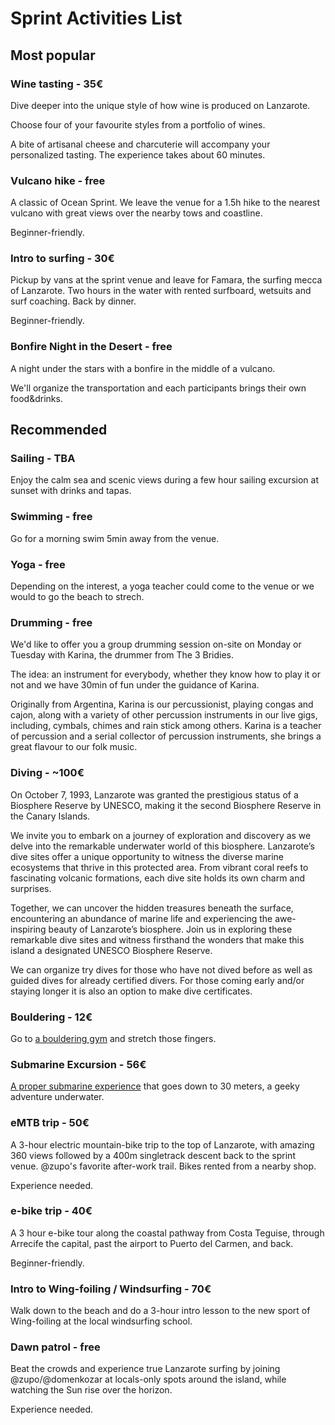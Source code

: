 # Sprint Activities List

## Most popular

### Wine tasting - 35€

Dive deeper into the unique style of how wine is produced on Lanzarote.

Choose four of your favourite styles from a portfolio of wines.

A bite of artisanal cheese and charcuterie will accompany your personalized tasting. The experience takes about 60 minutes.

### Vulcano hike - free

A classic of Ocean Sprint. We leave the venue for a 1.5h hike to the nearest vulcano with great views over the nearby tows and coastline.

Beginner-friendly.

### Intro to surfing - 30€

Pickup by vans at the sprint venue and leave for Famara, the surfing mecca of Lanzarote. Two hours in the water with rented surfboard, wetsuits and surf coaching. Back by dinner.

Beginner-friendly.

### Bonfire Night in the Desert - free

A night under the stars with a bonfire in the middle of a vulcano. 

We'll organize the transportation and each participants brings their own food&drinks.

## Recommended


### Sailing - TBA

Enjoy the calm sea and scenic views during a few hour sailing excursion at sunset
with drinks and tapas.

### Swimming - free

Go for a morning swim 5min away from the venue.

### Yoga - free

Depending on the interest, a yoga teacher could come to the venue or we would to go
the beach to strech.

### Drumming - free

We'd like to offer you a group drumming session on-site on Monday or Tuesday with Karina, the drummer from The 3 Bridies.

The idea: an instrument for everybody, whether they know how to play it or not and we have 30min of fun under the guidance of Karina.

Originally from Argentina, Karina is our percussionist, playing congas and cajon, along with a variety of other percussion instruments in our live gigs, including, cymbals, chimes and rain stick among others. Karina is a teacher of percussion and a serial collector of percussion instruments, she brings a great flavour to our folk music.

### Diving - ~100€

On October 7, 1993, Lanzarote was granted the prestigious status of a Biosphere Reserve by UNESCO, making it the second Biosphere Reserve in the Canary Islands.

We invite you to embark on a journey of exploration and discovery as we delve into the remarkable underwater world of this biosphere. Lanzarote’s dive sites offer a unique opportunity to witness the diverse marine ecosystems that thrive in this protected area. From vibrant coral reefs to fascinating volcanic formations, each dive site holds its own charm and surprises.

Together, we can uncover the hidden treasures beneath the surface, encountering an abundance of marine life and experiencing the awe-inspiring beauty of Lanzarote’s biosphere. Join us in exploring these remarkable dive sites and witness firsthand the wonders that make this island a designated UNESCO Biosphere Reserve.

We can organize try dives for those who have not dived before as well as guided dives for already certified divers. For those coming early and/or staying longer it is also an option to make dive certificates.

### Bouldering - 12€

Go to [a bouldering gym](https://hangonlanzarote.com/) and stretch those fingers.

### Submarine Excursion - 56€

[A proper submarine experience](https://www.submarinesafaris.com/) that goes down to 30 meters, a geeky adventure underwater.

### eMTB trip - 50€

A 3-hour electric mountain-bike trip to the top of Lanzarote, with amazing 360 views followed by a 400m singletrack descent back to the sprint venue. @zupo's favorite after-work trail. Bikes rented from a nearby shop.

Experience needed.

### e-bike trip - 40€

A 3 hour e-bike tour along the coastal pathway from Costa Teguise, through Arrecife the capital, past the airport to Puerto del Carmen, and back.

Beginner-friendly.


### Intro to Wing-foiling / Windsurfing - 70€

Walk down to the beach and do a 3-hour intro lesson to the new sport of Wing-foiling at the local windsurfing school.

### Dawn patrol - free

Beat the crowds and experience true Lanzarote surfing by joining @zupo/@domenkozar at locals-only spots around the island, while watching the Sun rise over the horizon.

Experience needed.

